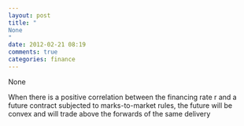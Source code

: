 ```yaml
---
layout: post
title: "
None
"
date: 2012-02-21 08:19
comments: true
categories: finance
---
```


None


When there is a positive correlation between the financing rate r and a future contract subjected to marks-to-market rules, the future  will be convex and will trade above the forwards of the same delivery

